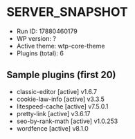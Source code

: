 # SERVER_SNAPSHOT
- Run ID: 17880460179
- WP version: ?
- Active theme: wtp-core-theme
- Plugins (total): 6

## Sample plugins (first 20)
- classic-editor [active] v1.6.7
- cookie-law-info [active] v3.3.5
- litespeed-cache [active] v7.5.0.1
- pretty-link [active] v3.6.17
- seo-by-rank-math [active] v1.0.253
- wordfence [active] v8.1.0
